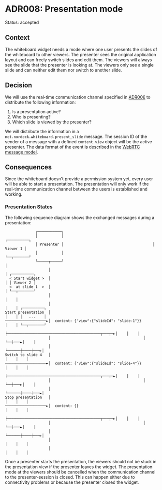 # ADR008: Presentation mode

Status: accepted

<!--
These documents have names that are short noun phrases. For example, "ADR001:
Deployment on Ruby on Rails 3.0.10" or "ADR009: LDAP for Multitenant Integration"
-->

## Context

<!--
This section describes the forces at play, including technological, political,
social, and project local. These forces are probably in tension, and should be
called out as such. The language in this section is value-neutral. It is simply
describing facts. -->

The whiteboard widget needs a mode where one user presents the slides of the whiteboard to other viewers.
The presenter sees the original application layout and can freely switch slides and edit them.
The viewers will always see the slide that the presenter is looking at.
The viewers only see a single slide and can neither edit them nor switch to another slide.

## Decision

<!-- This section describes our response to these forces. It is stated in full
sentences, with active voice. "We will ..." -->

We will use the real-time communication channel specified in [ADR006][adr006] to distribute the following information:

1. Is a presentation active?
2. Who is presenting?
3. Which slide is viewed by the presenter?

We will distribute the information in a `net.nordeck.whiteboard.present_slide` message.
The session ID of the sender of a message with a defined `content.view` object will be the active presenter.
The data format of the event is described in the [WebRTC message model][webrtc-message-model].

## Consequences

<!-- This section describes the resulting context, after applying the decision.
All consequences should be listed here, not just the "positive" ones. A particular
decision may have positive, negative, and neutral consequences, but all of them
affect the team and project in the future. -->

Since the whiteboard doesn't provide a permission system yet, every user will be able to start a presentation.
The presentation will only work if the real-time communication channel between the users is established and working.

### Presentation States

The following sequence diagram shows the exchanged messages during a presentation:

```
              ┌───────────┐
              │           │                                         ┌──────────┐
              │ Presenter │                                         │ Viewer 1 │
              │           │                                         └──┬───────┘
              └─────┬─────┘                                            │
                    │                                                  │ ┌──────────┐
  < Start widget >  │                                                  │ │ Viewer 2 │
  <  at slide 1  >  │                                                  │ └──┬───────┘
                    │                                                  │    │
                    │                                                  │    │ ┌──────────┐
Start presentation  │                                                  │    │ │   ...    │
───────────────────►│  content: {"view":{"slideId": "slide-1"}}        │    │ └──┬───────┘
                    ├───────────────────────────────────────────┬───┬─►│    │    │
                    │                                           │   └──┼───►│    │
                    │                                           └──────┼────┼───►│
Switch to slide 4   │                                                  │    │    │
───────────────────►│  content: {"view":{"slideId": "slide-4"}}        │    │    │
                    ├───────────────────────────────────────────┬───┬─►│    │    │
                    │                                           │   └──┼───►│    │
                    │                                           └──────┼────┼───►│
Stop presentation   │                                                  │    │    │
───────────────────►│  content: {}                                     │    │    │
                    ├───────────────────────────────────────────┬───┬─►│    │    │
                    │                                           │   └──┼───►│    │
                    │                                           └──────┼────┼───►│
                    │                                                  │    │    │
                    │                                                  │    │    │
```

Once a presenter starts the presentation, the viewers should not be stuck in the presentation view if the presenter leaves the widget.
The presentation mode at the viewers should be cancelled when the communication channel to the presenter-session is closed.
This can happen either due to connectivity problems or because the presenter closed the widget.

<!-- This template is taken from a blog post by Michael Nygard
https://thinkrelevance.com/blog/2011/11/15/documenting-architecture-decisions -->

[adr006]: ./adr006-webrtc-for-real-time-communication.md
[webrtc-message-model]: ../model/webrtc-messages.md
